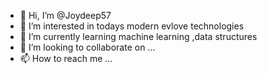 - 👋 Hi, I’m @Joydeep57
- 👀 I’m interested in todays modern evlove technologies
- 🌱 I’m currently learning machine learning ,data structures
- 💞️ I’m looking to collaborate on ...
- 📫 How to reach me ...

<!---
Joydeep57/Joydeep57 is a ✨ special ✨ repository because its `README.md` (this file) appears on your GitHub profile.
You can click the Preview link to take a look at your changes.
--->
